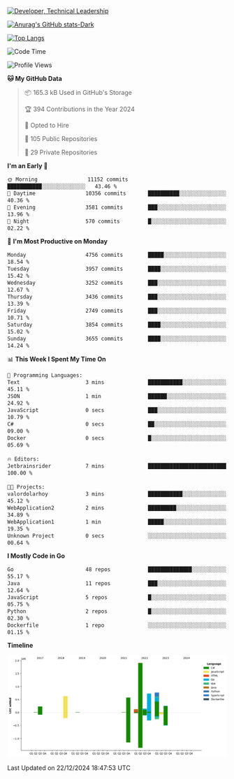 <div>
  <a href="https://www.linkedin.com/in/arielpineiro/" target="_blank" rel="nofollow noopener noreferrer">
    <img src="https://img.shields.io/badge/-LinkedIn-%230077B5?style=for-the-badge&logo=linkedin&logoColor=white" alt="Developer, Technical Leadership" title="Ariel Piñeiro">
  </a>
</div>

[![Anurag's GitHub stats-Dark](https://github-readme-stats.vercel.app/api?username=arielsrv&show_icons=true&theme=dark#gh-dark-mode-only)](https://github.com/anuraghazra/github-readme-stats#gh-dark-mode-only)

[![Top Langs](https://github-readme-stats.vercel.app/api/top-langs/?username=arielsrv&layout=compact&langs_count=10&theme=dark#gh-dark-mode-only)](https://github.com/anuraghazra/github-readme-stats&theme=dark#gh-dark-mode-only)

<!--START_SECTION:waka-->
![Code Time](http://img.shields.io/badge/Code%20Time-1%2C107%20hrs%2044%20mins-blue)

![Profile Views](http://img.shields.io/badge/Profile%20Views-0-blue)

**🐱 My GitHub Data** 

> 📦 165.3 kB Used in GitHub's Storage 
 > 
> 🏆 394 Contributions in the Year 2024
 > 
> 💼 Opted to Hire
 > 
> 📜 105 Public Repositories 
 > 
> 🔑 29 Private Repositories 
 > 
**I'm an Early 🐤** 

```text
🌞 Morning                11152 commits       ███████████░░░░░░░░░░░░░░   43.46 % 
🌆 Daytime                10356 commits       ██████████░░░░░░░░░░░░░░░   40.36 % 
🌃 Evening                3581 commits        ███░░░░░░░░░░░░░░░░░░░░░░   13.96 % 
🌙 Night                  570 commits         █░░░░░░░░░░░░░░░░░░░░░░░░   02.22 % 
```
📅 **I'm Most Productive on Monday** 

```text
Monday                   4756 commits        █████░░░░░░░░░░░░░░░░░░░░   18.54 % 
Tuesday                  3957 commits        ████░░░░░░░░░░░░░░░░░░░░░   15.42 % 
Wednesday                3252 commits        ███░░░░░░░░░░░░░░░░░░░░░░   12.67 % 
Thursday                 3436 commits        ███░░░░░░░░░░░░░░░░░░░░░░   13.39 % 
Friday                   2749 commits        ███░░░░░░░░░░░░░░░░░░░░░░   10.71 % 
Saturday                 3854 commits        ████░░░░░░░░░░░░░░░░░░░░░   15.02 % 
Sunday                   3655 commits        ████░░░░░░░░░░░░░░░░░░░░░   14.24 % 
```


📊 **This Week I Spent My Time On** 

```text
💬 Programming Languages: 
Text                     3 mins              ███████████░░░░░░░░░░░░░░   45.11 % 
JSON                     1 min               ██████░░░░░░░░░░░░░░░░░░░   24.92 % 
JavaScript               0 secs              ███░░░░░░░░░░░░░░░░░░░░░░   10.79 % 
C#                       0 secs              ██░░░░░░░░░░░░░░░░░░░░░░░   09.00 % 
Docker                   0 secs              █░░░░░░░░░░░░░░░░░░░░░░░░   05.69 % 

🔥 Editors: 
Jetbrainsrider           7 mins              █████████████████████████   100.00 % 

🐱‍💻 Projects: 
valordolarhoy            3 mins              ███████████░░░░░░░░░░░░░░   45.12 % 
WebApplication2          2 mins              █████████░░░░░░░░░░░░░░░░   34.89 % 
WebApplication1          1 min               █████░░░░░░░░░░░░░░░░░░░░   19.35 % 
Unknown Project          0 secs              ░░░░░░░░░░░░░░░░░░░░░░░░░   00.64 % 
```

**I Mostly Code in Go** 

```text
Go                       48 repos            ██████████████░░░░░░░░░░░   55.17 % 
Java                     11 repos            ███░░░░░░░░░░░░░░░░░░░░░░   12.64 % 
JavaScript               5 repos             █░░░░░░░░░░░░░░░░░░░░░░░░   05.75 % 
Python                   2 repos             █░░░░░░░░░░░░░░░░░░░░░░░░   02.30 % 
Dockerfile               1 repo              ░░░░░░░░░░░░░░░░░░░░░░░░░   01.15 % 
```



**Timeline**

![Lines of Code chart](https://raw.githubusercontent.com/arielsrv/arielsrv/main/assets/bar_graph.png)


 Last Updated on 22/12/2024 18:47:53 UTC
<!--END_SECTION:waka-->
